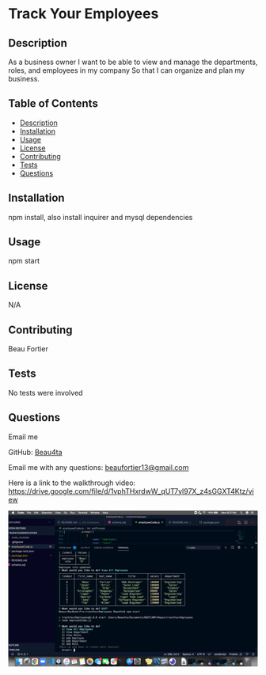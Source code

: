 # Track Your Employees

  ## Description
  As a business owner I want to be able to view and manage the departments, roles, and employees in my company So that I can organize and plan my business.

  ## Table of Contents
  - [Description](#description)
  - [Installation](#installation)
  - [Usage](#usage)
  - [License](#license)
  - [Contributing](#contributing)
  - [Tests](#tests)
  - [Questions](#questions)

  ## Installation
  npm install, also install inquirer and mysql dependencies

  ## Usage
  npm start

  ## License
  N/A
  
  ## Contributing
  Beau Fortier

  ## Tests
  No tests were involved

  ## Questions
  Email me 
  
  GitHub: [Beau4ta](https://github.com/Beau4ta)
  
  Email me with any questions: beaufortier13@gmail.com
  
  Here is a link to the walkthrough video: https://drive.google.com/file/d/1vphTHxrdwW_qUT7yl97X_z4sGGXT4Ktz/view

  <img src="assets/trackerSS.png">

